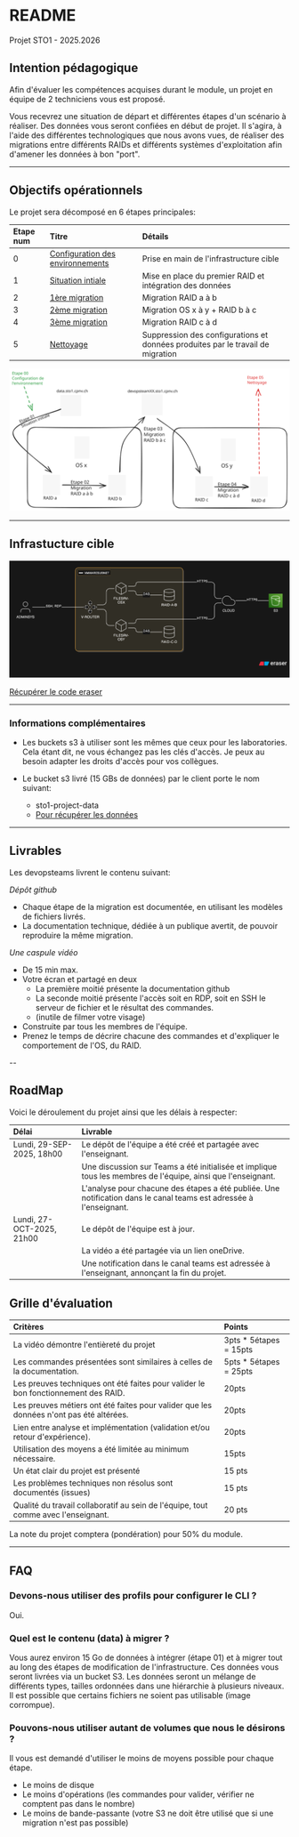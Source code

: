 # README

Projet STO1 - 2025.2026

## Intention pédagogique

Afin d'évaluer les compétences acquises durant le module, un projet en équipe de 2 techniciens vous est proposé.

Vous recevrez une situation de départ et différentes étapes d'un scénario à réaliser. Des données vous seront confiées en début de projet. Il s'agira, à l'aide des différentes technologiques que nous avons vues, de réaliser des migrations entre différents RAIDs et différents systèmes d'exploitation afin d'amener les données à bon "port".

---

## Objectifs opérationnels

Le projet sera décomposé en 6 étapes principales:

|Etape num|Titre                           |Détails|
|:--      |:--                             |:--    |
|0        |[Configuration des environnements](./Etape00_ConfigurationEnvironnement.md)|Prise en main de l'infrastructure cible|
|1        |[Situation intiale](./Etape01_SituationInitiale.md)          |Mise en place du premier RAID et intégration des données       |
|2        |[1ère migration](./Etape02_1ereMigration.md)                 |Migration RAID a à b       |
|3        |[2ème migration](./Etape03_2emeMigration.md)                 |Migration OS x à y + RAID b à c       |
|4        |[3ème migration](./Etape04_3emeMigration.md)                 |Migration RAID c à d       |
|5        |[Nettoyage](./Etape05_Nettoyage.md)                          |Suppression des configurations et données produites par le travail de migration|

![Overview](./appendices/excalidraw-sto1-project-overview.svg)

---

## Infrastucture cible

![InfraCible](./appendices/diagram-export.svg)

[Récupérer le code eraser](./appendices/infra.eraserdiagram)

---

### Informations complémentaires

* Les buckets s3 à utiliser sont les mêmes que ceux pour les laboratories. Cela étant dit, ne vous échangez pas les clés d'accès. Je peux au besoin adapter les droits d'accès pour vos collègues.

* Le bucket s3 livré (15 GBs de données) par le client porte le nom suivant:
    * sto1-project-data
    * [Pour récupérer les données](https://docs.aws.amazon.com/cli/latest/reference/s3/sync.html)

---

## Livrables

Les devopsteams livrent le contenu suivant:

*Dépôt github*

* Chaque étape de la migration est documentée, en utilisant les modèles de fichiers livrés.
* La documentation technique, dédiée à un publique avertit, de pouvoir reproduire la même migration.

*Une caspule vidéo*

 * De 15 min max.
 * Votre écran et partagé en deux
    * La première moitié présente la documentation github
    * La seconde moitié présente l'accès soit en RDP, soit en SSH le serveur de fichier et le résultat des commandes.
    * (inutile de filmer votre visage)
 * Construite par tous les membres de l'équipe.
 * Prenez le temps de décrire chacune des commandes et d'expliquer le comportement de l'OS, du RAID.

--

## RoadMap

Voici le déroulement du projet ainsi que les délais à respecter:

|Délai|Livrable|
|:--|:--|
|Lundi, 29-SEP-2025, 18h00|Le dépôt de l'équipe a été créé et partagée avec l'enseignant.|
||Une discussion sur Teams a été initialisée et implique tous les membres de l'équipe, ainsi que l'enseignant.|
||L'analyse pour chacune des étapes a été publiée. Une notification dans le canal teams est adressée à l'enseignant.|
|Lundi, 27-OCT-2025, 21h00|Le dépôt de l'équipe est à jour.|
||La vidéo a été partagée via un lien oneDrive.|
||Une notification dans le canal teams est adressée à l'enseignant, annonçant la fin du projet.|

## Grille d'évaluation

|Critères|Points|
|:--|:--|
|La vidéo démontre l'entièreté du projet| 3pts * 5étapes = 15pts|
|Les commandes présentées sont similaires à celles de la documentation.| 5pts * 5étapes = 25pts|
|Les preuves techniques ont été faites pour valider le bon fonctionnement des RAID. |20pts|
|Les preuves métiers ont été faites pour valider que les données n'ont pas été altérées. |20pts|
|Lien entre analyse et implémentation (validation et/ou retour d'expérience). |20pts|
|Utilisation des moyens a été limitée au minimum nécessaire.|15pts|
|Un état clair du projet est présenté|15 pts|
|Les problèmes techniques non résolus sont documentés (issues)|15 pts|
|Qualité du travail collaboratif au sein de l'équipe, tout comme avec l'enseignant.|20 pts|

La note du projet comptera (pondération) pour 50% du module.

---

## FAQ

### Devons-nous utiliser des profils pour configurer le CLI ?

Oui.

### Quel est le contenu (data) à migrer ?

Vous aurez environ 15 Go de données à intégrer (étape 01) et à migrer tout au long des étapes de modification de l'infrastructure.
Ces données vous seront livrées via un bucket S3.
Les données seront un mélange de différents types, tailles ordonnées dans une hiérarchie à plusieurs niveaux. Il est possible que certains fichiers ne soient pas utilisable (image corrompue).

### Pouvons-nous utiliser autant de volumes que nous le désirons ?

Il vous est demandé d'utiliser le moins de moyens possible pour chaque étape.
   * Le moins de disque
   * Le moins d'opérations (les commandes pour valider, vérifier ne comptent pas dans le nombre)
   * Le moins de bande-passante (votre S3 ne doit être utilisé que si une migration n'est pas possible)
